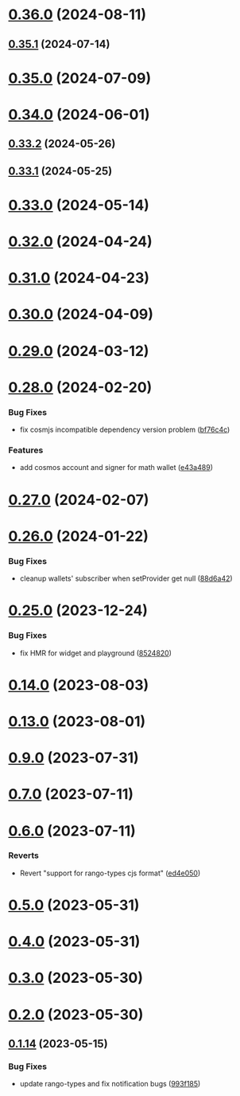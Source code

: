 # [0.36.0](https://github.com/rango-exchange/rango-client/compare/provider-math-wallet@0.35.1...provider-math-wallet@0.36.0) (2024-08-11)



## [0.35.1](https://github.com/rango-exchange/rango-client/compare/provider-math-wallet@0.35.0...provider-math-wallet@0.35.1) (2024-07-14)



# [0.35.0](https://github.com/rango-exchange/rango-client/compare/provider-math-wallet@0.33.2...provider-math-wallet@0.35.0) (2024-07-09)



# [0.34.0](https://github.com/rango-exchange/rango-client/compare/provider-math-wallet@0.33.2...provider-math-wallet@0.34.0) (2024-06-01)



## [0.33.2](https://github.com/rango-exchange/rango-client/compare/provider-math-wallet@0.33.1...provider-math-wallet@0.33.2) (2024-05-26)



## [0.33.1](https://github.com/rango-exchange/rango-client/compare/provider-math-wallet@0.33.0...provider-math-wallet@0.33.1) (2024-05-25)



# [0.33.0](https://github.com/rango-exchange/rango-client/compare/provider-math-wallet@0.32.0...provider-math-wallet@0.33.0) (2024-05-14)



# [0.32.0](https://github.com/rango-exchange/rango-client/compare/provider-math-wallet@0.31.0...provider-math-wallet@0.32.0) (2024-04-24)



# [0.31.0](https://github.com/rango-exchange/rango-client/compare/provider-math-wallet@0.30.0...provider-math-wallet@0.31.0) (2024-04-23)



# [0.30.0](https://github.com/rango-exchange/rango-client/compare/provider-math-wallet@0.29.0...provider-math-wallet@0.30.0) (2024-04-09)



# [0.29.0](https://github.com/rango-exchange/rango-client/compare/provider-math-wallet@0.28.0...provider-math-wallet@0.29.0) (2024-03-12)



# [0.28.0](https://github.com/rango-exchange/rango-client/compare/provider-math-wallet@0.27.0...provider-math-wallet@0.28.0) (2024-02-20)


### Bug Fixes

* fix cosmjs incompatible dependency version problem ([bf76c4c](https://github.com/rango-exchange/rango-client/commit/bf76c4ca19db0f28ceaa83d89982f0972ec730ac))


### Features

* add cosmos account and signer for math wallet ([e43a489](https://github.com/rango-exchange/rango-client/commit/e43a48936a63804d688f3ad1408244d7f2ff32f2))



# [0.27.0](https://github.com/rango-exchange/rango-client/compare/provider-math-wallet@0.26.0...provider-math-wallet@0.27.0) (2024-02-07)



# [0.26.0](https://github.com/rango-exchange/rango-client/compare/provider-math-wallet@0.25.0...provider-math-wallet@0.26.0) (2024-01-22)


### Bug Fixes

* cleanup wallets' subscriber when setProvider get null ([88d6a42](https://github.com/rango-exchange/rango-client/commit/88d6a423c49b34b3d9ff567e22df36c3b009bb76))



# [0.25.0](https://github.com/rango-exchange/rango-client/compare/provider-math-wallet@0.23.0...provider-math-wallet@0.25.0) (2023-12-24)


### Bug Fixes

* fix HMR for widget and playground ([8524820](https://github.com/rango-exchange/rango-client/commit/8524820f10cf0b8921f3db0c4f620ff98daa4103))



# [0.14.0](https://github.com/rango-exchange/rango-client/compare/provider-math-wallet@0.13.0...provider-math-wallet@0.14.0) (2023-08-03)



# [0.13.0](https://github.com/rango-exchange/rango-client/compare/provider-math-wallet@0.12.0...provider-math-wallet@0.13.0) (2023-08-01)



# [0.9.0](https://github.com/rango-exchange/rango-client/compare/provider-math-wallet@0.8.0...provider-math-wallet@0.9.0) (2023-07-31)



# [0.7.0](https://github.com/rango-exchange/rango-client/compare/provider-math-wallet@0.6.0...provider-math-wallet@0.7.0) (2023-07-11)



# [0.6.0](https://github.com/rango-exchange/rango-client/compare/provider-math-wallet@0.5.0...provider-math-wallet@0.6.0) (2023-07-11)


### Reverts

* Revert "support for rango-types cjs format" ([ed4e050](https://github.com/rango-exchange/rango-client/commit/ed4e050bfc0dcde7aeffa6b0d73b02080a5721eb))



# [0.5.0](https://github.com/rango-exchange/rango-client/compare/provider-math-wallet@0.4.0...provider-math-wallet@0.5.0) (2023-05-31)



# [0.4.0](https://github.com/rango-exchange/rango-client/compare/provider-math-wallet@0.3.0...provider-math-wallet@0.4.0) (2023-05-31)



# [0.3.0](https://github.com/rango-exchange/rango-client/compare/provider-math-wallet@0.2.0...provider-math-wallet@0.3.0) (2023-05-30)



# [0.2.0](https://github.com/rango-exchange/rango-client/compare/provider-math-wallet@0.1.15...provider-math-wallet@0.2.0) (2023-05-30)



## [0.1.14](https://github.com/rango-exchange/rango-client/compare/provider-math-wallet@0.1.13...provider-math-wallet@0.1.14) (2023-05-15)


### Bug Fixes

* update rango-types and fix notification bugs ([993f185](https://github.com/rango-exchange/rango-client/commit/993f185e0b8c5e5e15a2c65ba2d85d1f9c8daa90))



